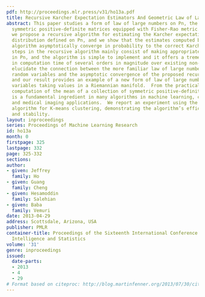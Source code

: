 ```yaml
---
pdf: http://proceedings.mlr.press/v31/ho13a.pdf
title: Recursive Karcher Expectation Estimators And Geometric Law of Large Numbers
abstract: This paper studies a form of law of large numbers on Pn, the space of nxn
  symmetric positive-definite matrices equipped with Fisher-Rao metric. Specifically,
  we propose a recursive algorithm for estimating the Karcher expectation of an arbitrary
  distribution defined on Pn, and we show that the estimates computed by the recursive
  algorithm asymptotically converge in probability to the correct Karcher expectation.  The
  steps in the recursive algorithm mainly consist of making appropriate moves on geodesics
  in Pn, and the algorithm is simple to implement and it offers a tremendous gain
  in computation time of several orders in magnitude over existing non-recursive algorithms.  We
  elucidate the connection between the more familiar law of large numbers for real-valued
  random variables and the asymptotic convergence of the proposed recursive algorithm,
  and our result provides an example of a new form of law of large numbers for random
  variables taking values in a Riemannian manifold.  From the practical side, the
  computation of the mean of a collection of symmetric positive-definite (SPD) matrices
  is a fundamental ingredient in many algorithms in machine learning, computer vision
  and medical imaging applications.  We report an experiment using the proposed recursive
  algorithm for K-means clustering, demonstrating the algorithm’s efficiency, accuracy
  and stability.
layout: inproceedings
series: Proceedings of Machine Learning Research
id: ho13a
month: 0
firstpage: 325
lastpage: 332
page: 325-332
sections: 
author:
- given: Jeffrey
  family: Ho
- given: Guang
  family: Cheng
- given: Hesamoddin
  family: Salehian
- given: Baba
  family: Vemuri
date: 2013-04-29
address: Scottsdale, Arizona, USA
publisher: PMLR
container-title: Proceedings of the Sixteenth International Conference on Artificial
  Intelligence and Statistics
volume: '31'
genre: inproceedings
issued:
  date-parts:
  - 2013
  - 4
  - 29
# Format based on citeproc: http://blog.martinfenner.org/2013/07/30/citeproc-yaml-for-bibliographies/
---
```

